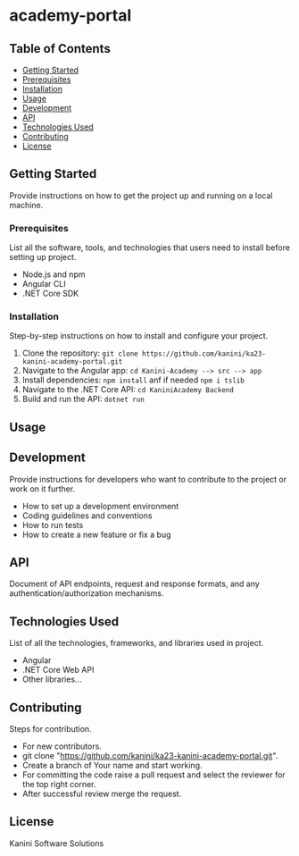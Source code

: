 # academy-portal



## Table of Contents

- [Getting Started](#getting-started)
- [Prerequisites](#prerequisites)
- [Installation](#installation)
- [Usage](#usage)
- [Development](#development)
- [API](#api)
- [Technologies Used](#technologies-used)
- [Contributing](#contributing)
- [License](#license)

## Getting Started

Provide instructions on how to get the project up and running on a local machine.

### Prerequisites

List all the software, tools, and technologies that users need to install before setting up  project.

- Node.js and npm
- Angular CLI
- .NET Core SDK

### Installation

Step-by-step instructions on how to install and configure your project.

1. Clone the repository: `git clone https://github.com/kanini/ka23-kanini-academy-portal.git`
2. Navigate to the Angular app: `cd Kanini-Academy --> src --> app`
3. Install dependencies: `npm install`  anf if needed `npm i tslib `
4. Navigate to the .NET Core API: `cd KaniniAcademy Backend`
5. Build and run the API: `dotnet run`

## Usage


## Development

Provide instructions for developers who want to contribute to the project or work on it further.

- How to set up a development environment
- Coding guidelines and conventions
- How to run tests
- How to create a new feature or fix a bug

## API

Document of API endpoints, request and response formats, and any authentication/authorization mechanisms.

## Technologies Used

List of all the technologies, frameworks, and libraries  used in project.

- Angular
- .NET Core Web API
- Other libraries...

## Contributing
Steps for contribution.
- For new contributors.
- git clone "https://github.com/kanini/ka23-kanini-academy-portal.git".
- Create a branch of Your name and start working.
- For committing the code raise a pull request and select the reviewer for the top right corner.
- After successful review merge the request.

  
## License
Kanini Software Solutions 

